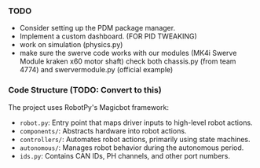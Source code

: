 ### TODO

- Consider setting up the PDM package manager.
- Implement a custom dashboard. (FOR PID TWEAKING)
- work on simulation (physics.py)
- make sure the swerve code works with our modules (MK4i Swerve Module kraken x60 motor shaft) check both chassis.py (from team 4774) and swervermodule.py (official example)

### Code Structure (TODO: Convert to this)

The project uses RobotPy's Magicbot framework:

- `robot.py`: Entry point that maps driver inputs to high-level robot actions.
- `components/`: Abstracts hardware into robot actions.
- `controllers/`: Automates robot actions, primarily using state machines.
- `autonomous/`: Manages robot behavior during the autonomous period.
- `ids.py`: Contains CAN IDs, PH channels, and other port numbers.
